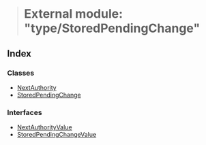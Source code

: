 > # External module: "type/StoredPendingChange"

## Index

### Classes

* [NextAuthority](../classes/_type_storedpendingchange_.nextauthority.md)
* [StoredPendingChange](../classes/_type_storedpendingchange_.storedpendingchange.md)

### Interfaces

* [NextAuthorityValue](../interfaces/_type_storedpendingchange_.nextauthorityvalue.md)
* [StoredPendingChangeValue](../interfaces/_type_storedpendingchange_.storedpendingchangevalue.md)